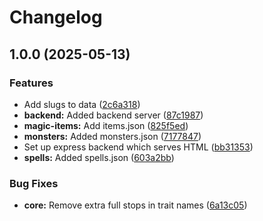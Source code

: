 # Changelog

## 1.0.0 (2025-05-13)


### Features

* Add slugs to data ([2c6a318](https://github.com/ashleytowner/open-shadowdark/commit/2c6a3184ee36cbe9e0e8cf24bfc18ae1e00dd808))
* **backend:** Added backend server ([87c1987](https://github.com/ashleytowner/open-shadowdark/commit/87c1987791b33f5979304df66651dce0b2705316))
* **magic-items:** Add items.json ([825f5ed](https://github.com/ashleytowner/open-shadowdark/commit/825f5ed4a0c8e2cc8d68b2eb2772b347382efeda))
* **monsters:** Added monsters.json ([7177847](https://github.com/ashleytowner/open-shadowdark/commit/717784725be75ebe8158574c1a2a4c6a8f951238))
* Set up express backend which serves HTML ([bb31353](https://github.com/ashleytowner/open-shadowdark/commit/bb31353338492e6e4711db973d6670a56427f6ef))
* **spells:** Added spells.json ([603a2bb](https://github.com/ashleytowner/open-shadowdark/commit/603a2bb533dc3e6ed9412157d0fdf62abafffb98))


### Bug Fixes

* **core:** Remove extra full stops in trait names ([6a13c05](https://github.com/ashleytowner/open-shadowdark/commit/6a13c05f4779b18543cc2ada216a35f0d8f83c25))

